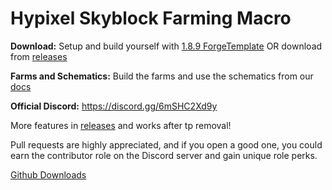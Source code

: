 # Hypixel Skyblock Farming Macro

**Download:** Setup and build yourself with [1.8.9 ForgeTemplate](https://github.com/DxxxxY/1.8.9ForgeTemplate) OR download from [releases](https://github.com/cofberry/HypixelFarmingMacro/releases/tag/4.5.0)




**Farms and Schematics:**
Build the farms and use the schematics from our [docs](https://docs.google.com/document/d/1i34-eBUyrWe-3bQoXW-_pgKLstbM2wZI2lrAtvZPC4Q/edit)




**Official Discord:**
https://discord.gg/6mSHC2Xd9y




More features in [releases](https://github.com/cofberry/HypixelFarmingMacro/releases/tag/4.5.0) and works after tp removal!

Pull requests are highly appreciated, and if you open a good one, you could earn the contributor role on the Discord server and gain unique role perks.

 
[Github Downloads](https://img.shields.io/badge/downloads-2k-brightgreen)
